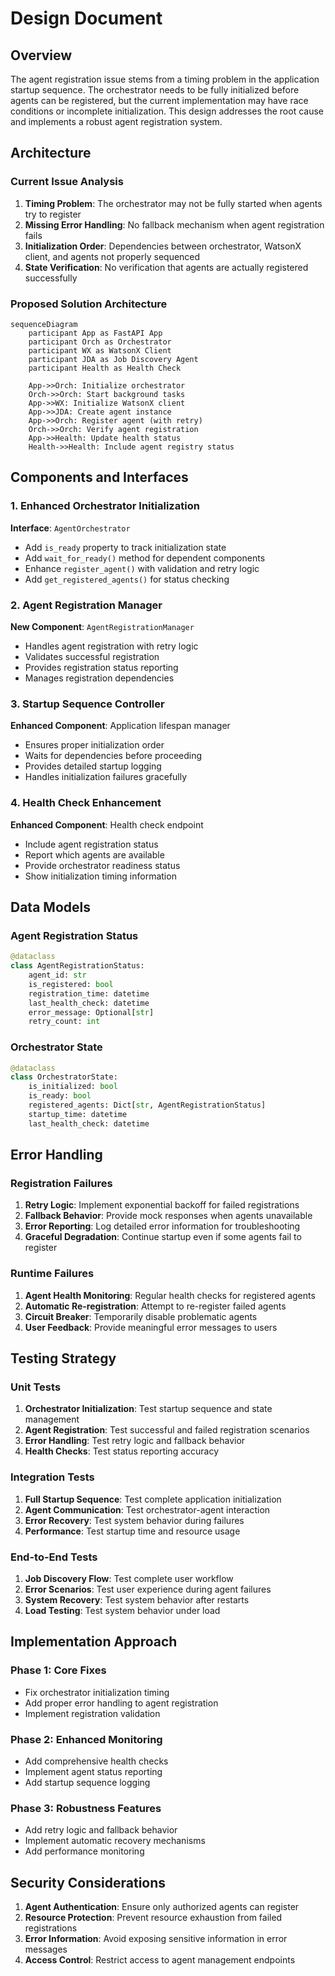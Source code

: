 # Design Document

## Overview

The agent registration issue stems from a timing problem in the application startup sequence. The orchestrator needs to be fully initialized before agents can be registered, but the current implementation may have race conditions or incomplete initialization. This design addresses the root cause and implements a robust agent registration system.

## Architecture

### Current Issue Analysis

1. **Timing Problem**: The orchestrator may not be fully started when agents try to register
2. **Missing Error Handling**: No fallback mechanism when agent registration fails
3. **Initialization Order**: Dependencies between orchestrator, WatsonX client, and agents not properly sequenced
4. **State Verification**: No verification that agents are actually registered successfully

### Proposed Solution Architecture

```mermaid
sequenceDiagram
    participant App as FastAPI App
    participant Orch as Orchestrator
    participant WX as WatsonX Client
    participant JDA as Job Discovery Agent
    participant Health as Health Check

    App->>Orch: Initialize orchestrator
    Orch->>Orch: Start background tasks
    App->>WX: Initialize WatsonX client
    App->>JDA: Create agent instance
    App->>Orch: Register agent (with retry)
    Orch->>Orch: Verify agent registration
    App->>Health: Update health status
    Health->>Health: Include agent registry status
```

## Components and Interfaces

### 1. Enhanced Orchestrator Initialization

**Interface**: `AgentOrchestrator`
- Add `is_ready` property to track initialization state
- Add `wait_for_ready()` method for dependent components
- Enhance `register_agent()` with validation and retry logic
- Add `get_registered_agents()` for status checking

### 2. Agent Registration Manager

**New Component**: `AgentRegistrationManager`
- Handles agent registration with retry logic
- Validates successful registration
- Provides registration status reporting
- Manages registration dependencies

### 3. Startup Sequence Controller

**Enhanced Component**: Application lifespan manager
- Ensures proper initialization order
- Waits for dependencies before proceeding
- Provides detailed startup logging
- Handles initialization failures gracefully

### 4. Health Check Enhancement

**Enhanced Component**: Health check endpoint
- Include agent registration status
- Report which agents are available
- Provide orchestrator readiness status
- Show initialization timing information

## Data Models

### Agent Registration Status

```python
@dataclass
class AgentRegistrationStatus:
    agent_id: str
    is_registered: bool
    registration_time: datetime
    last_health_check: datetime
    error_message: Optional[str]
    retry_count: int
```

### Orchestrator State

```python
@dataclass
class OrchestratorState:
    is_initialized: bool
    is_ready: bool
    registered_agents: Dict[str, AgentRegistrationStatus]
    startup_time: datetime
    last_health_check: datetime
```

## Error Handling

### Registration Failures

1. **Retry Logic**: Implement exponential backoff for failed registrations
2. **Fallback Behavior**: Provide mock responses when agents unavailable
3. **Error Reporting**: Log detailed error information for troubleshooting
4. **Graceful Degradation**: Continue startup even if some agents fail to register

### Runtime Failures

1. **Agent Health Monitoring**: Regular health checks for registered agents
2. **Automatic Re-registration**: Attempt to re-register failed agents
3. **Circuit Breaker**: Temporarily disable problematic agents
4. **User Feedback**: Provide meaningful error messages to users

## Testing Strategy

### Unit Tests

1. **Orchestrator Initialization**: Test startup sequence and state management
2. **Agent Registration**: Test successful and failed registration scenarios
3. **Error Handling**: Test retry logic and fallback behavior
4. **Health Checks**: Test status reporting accuracy

### Integration Tests

1. **Full Startup Sequence**: Test complete application initialization
2. **Agent Communication**: Test orchestrator-agent interaction
3. **Error Recovery**: Test system behavior during failures
4. **Performance**: Test startup time and resource usage

### End-to-End Tests

1. **Job Discovery Flow**: Test complete user workflow
2. **Error Scenarios**: Test user experience during agent failures
3. **System Recovery**: Test system behavior after restarts
4. **Load Testing**: Test system behavior under load

## Implementation Approach

### Phase 1: Core Fixes
- Fix orchestrator initialization timing
- Add proper error handling to agent registration
- Implement registration validation

### Phase 2: Enhanced Monitoring
- Add comprehensive health checks
- Implement agent status reporting
- Add startup sequence logging

### Phase 3: Robustness Features
- Add retry logic and fallback behavior
- Implement automatic recovery mechanisms
- Add performance monitoring

## Security Considerations

1. **Agent Authentication**: Ensure only authorized agents can register
2. **Resource Protection**: Prevent resource exhaustion from failed registrations
3. **Error Information**: Avoid exposing sensitive information in error messages
4. **Access Control**: Restrict access to agent management endpoints